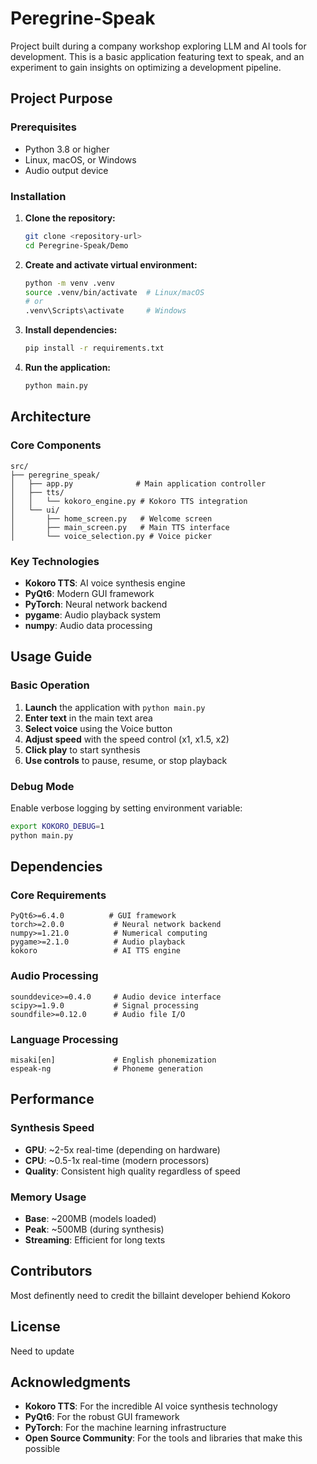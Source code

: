 # Peregrine-Speak
Project built during a company workshop exploring LLM and AI tools for development. This is a basic application featuring text to speak, and an experiment to gain insights on optimizing a development pipeline.

## Project Purpose

### Prerequisites
- Python 3.8 or higher
- Linux, macOS, or Windows
- Audio output device

### Installation

1. **Clone the repository:**
   ```bash
   git clone <repository-url>
   cd Peregrine-Speak/Demo
   ```

2. **Create and activate virtual environment:**
   ```bash
   python -m venv .venv
   source .venv/bin/activate  # Linux/macOS
   # or
   .venv\Scripts\activate     # Windows
   ```

3. **Install dependencies:**
   ```bash
   pip install -r requirements.txt
   ```

4. **Run the application:**
   ```bash
   python main.py
   ```
   
## Architecture

### Core Components

```
src/
├── peregrine_speak/
│   ├── app.py              # Main application controller
│   ├── tts/
│   │   └── kokoro_engine.py # Kokoro TTS integration
│   └── ui/
│       ├── home_screen.py   # Welcome screen
│       ├── main_screen.py   # Main TTS interface
│       └── voice_selection.py # Voice picker
```

### Key Technologies
- **Kokoro TTS**: AI voice synthesis engine
- **PyQt6**: Modern GUI framework
- **PyTorch**: Neural network backend
- **pygame**: Audio playback system
- **numpy**: Audio data processing

## Usage Guide

### Basic Operation
1. **Launch** the application with `python main.py`
2. **Enter text** in the main text area
3. **Select voice** using the Voice button
4. **Adjust speed** with the speed control (x1, x1.5, x2)
5. **Click play** to start synthesis
6. **Use controls** to pause, resume, or stop playback

### Debug Mode
Enable verbose logging by setting environment variable:
```bash
export KOKORO_DEBUG=1
python main.py
```

## Dependencies

### Core Requirements
```
PyQt6>=6.4.0          # GUI framework
torch>=2.0.0           # Neural network backend
numpy>=1.21.0          # Numerical computing
pygame>=2.1.0          # Audio playback
kokoro                 # AI TTS engine
```

### Audio Processing
```
sounddevice>=0.4.0     # Audio device interface
scipy>=1.9.0           # Signal processing
soundfile>=0.12.0      # Audio file I/O
```

### Language Processing
```
misaki[en]             # English phonemization
espeak-ng              # Phoneme generation
```

## Performance

### Synthesis Speed
- **GPU**: ~2-5x real-time (depending on hardware)
- **CPU**: ~0.5-1x real-time (modern processors)
- **Quality**: Consistent high quality regardless of speed

### Memory Usage
- **Base**: ~200MB (models loaded)
- **Peak**: ~500MB (during synthesis)
- **Streaming**: Efficient for long texts

## Contributors

Most definently need to credit the billaint developer behiend Kokoro

## License

Need to update

## Acknowledgments
- **Kokoro TTS**: For the incredible AI voice synthesis technology
- **PyQt6**: For the robust GUI framework
- **PyTorch**: For the machine learning infrastructure
- **Open Source Community**: For the tools and libraries that make this possible


